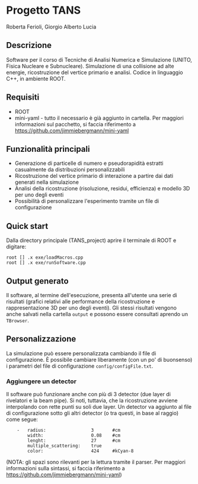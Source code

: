 # Progetto TANS
Roberta Ferioli, Giorgio Alberto Lucia 

## Descrizione
Software per il corso di Tecniche di Analisi Numerica e Simulazione (UNITO, Fisica Nucleare e Subnucleare).
Simulazione di una collisione ad alte energie, ricostruzione del vertice primario e analisi.
Codice in linguaggio C++, in ambiente ROOT. 

## Requisiti
*   ROOT
*   mini-yaml - tutto il necessario è già aggiunto in cartella. Per maggiori informazioni sul pacchetto, si faccia riferimento a https://github.com/jimmiebergmann/mini-yaml

## Funzionalità principali
*   Generazione di particelle di numero e pseudorapidità estratti casualmente da distribuzioni personalizzabili
*   Ricostruzione del vertice primario di interazione a partire dai dati generati nella simulazione
*   Analisi della ricostruzione (risoluzione, residui, efficienza) e modello 3D per uno degli eventi
*   Possibilità di personalizzare l'esperimento tramite un file di configurazione

## Quick start
Dalla directory principale (TANS_project) aprire il terminale di ROOT e digitare:
```
root [] .x exe/loadMacros.cpp
root [] .x exe/runSoftware.cpp
```

## Output generato
Il software, al termine dell'esecuzione, presenta all'utente una serie di risultati (grafici relativi alle performance della ricostruzione e rappresentazione 3D per uno degli eventi). 
Gli stessi risultati vengono anche salvati nella cartella `output` e possono essere consultati aprendo un `TBrowser`.

## Personalizzazione
La simulazione può essere personalizzata cambiando il file di configurazione. È possibile cambiare liberamente
(con un po' di buonsenso) i parametri del file di configurazione `config/configFile.txt`.

### Aggiungere un detector
Il software può funzionare anche con più di 3 detector (due layer di rivelatori e la beam pipe). Si noti, tuttavia, che la ricostruzione avviene interpolando con rette punti su soli due layer.
Un detector va aggiunto al file di configurazione sotto gli altri detector (o tra questi, in base al raggio) come segue:
```
    -   radius:                 3       #cm
        width:                  0.08    #cm
        lenght:                 27      #cm
        multiple_scattering:    true
        color:                  424     #kCyan-8
```
(NOTA: gli spazi sono rilevanti per la lettura tramite il parser. Per maggiori informazioni sulla sintassi, si faccia riferimento a https://github.com/jimmiebergmann/mini-yaml)

